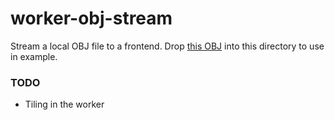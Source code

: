 # worker-obj-stream

Stream a local OBJ file to a frontend. Drop [this OBJ](https://github.com/miketahani/assets/blob/main/car.obj) into this directory to use in example.

### TODO

- Tiling in the worker
